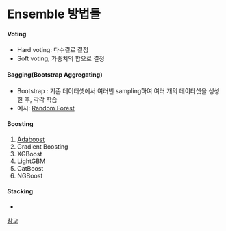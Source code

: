 # Ensemble 방법들

#### Voting
* Hard voting: 다수결로 결정
* Soft voting; 가중치의 합으로 결정

#### Bagging(Bootstrap Aggregating)
* Bootstrap : 기존 데이터셋에서 여러번 sampling하여 여러 개의 
데이터셋을 생성한 후, 각각 학습
* 예시: [Random Forest](https://tyami.github.io/machine%20learning/ensemble-2-bagging-random-forest/)

#### Boosting
1. [Adaboost](https://tyami.github.io/machine%20learning/ensemble-3-boosting-AdaBoost/)
2. Gradient Boosting
3. XGBoost
4. LightGBM
5. CatBoost
6. NGBoost

#### Stacking
*

[참고](https://tyami.github.io/machine%20learning/ensemble-1-basics/)